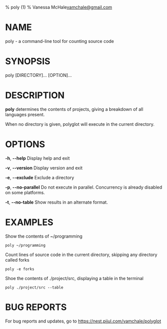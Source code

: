 % poly (1)
% Vanessa McHale<vamchale@gmail.com>

# NAME

poly - a command-line tool for counting source code

# SYNOPSIS

  poly [DIRECTORY]... [OPTION]...

# DESCRIPTION

**poly** determines the contents of projects, giving a breakdown of all
languages present.

When no directory is given, polyglot will execute in the current directory.

# OPTIONS

**-h**, **-\-help** Display help and exit

**-v**, **-\-version** Display version and exit

**-e**, **-\-exclude** Exclude a directory

**-p**, **-\-no-parallel** Do not execute in parallel. Concurrency is already
disabled on some platforms.

**-t**, **-\-no-table** Show results in an alternate format.

# EXAMPLES

Show the contents of ~/programming

```
poly ~/programming
```

Count lines of source code in the current directory, skipping any directory called forks

```
poly -e forks
```

Shoe the contents of ./project/src, displaying a table in the terminal

```
poly ./project/src --table
```

# BUG REPORTS

For bug reports and updates, go to https://nest.pijul.com/vamchale/polyglot
